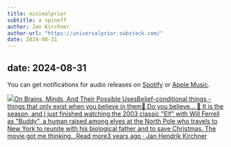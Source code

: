 ```yaml
---
title: minimalprior
subtitle: a spinoff
author: Jan Kirchner
author-url: "https://universalprior.substack.com/"
date: 2024-08-31
---
```

date: 2024-08-31
---

You can get notifications for audio releases on [Spotify](https://open.spotify.com/show/6vHVA4oHPEnt3AqJF6WB64) or [Apple Music](https://podcasts.apple.com/us/podcast/on-brains-minds-and-their-possible-uses/id1617525316).

[![](https://substackcdn.com/image/fetch/w_56,c_limit,f_auto,q_auto:good,fl_progressive:steep/https%3A%2F%2Fbucketeer-e05bbc84-baa3-437e-9518-adb32be77984.s3.amazonaws.com%2Fpublic%2Fimages%2F3c853a3b-98b1-478d-b392-7c3bd57af339_1280x1280.png)On Brains, Minds, And Their Possible UsesBelief-conditional things - things that only exist when you believe in them🎵 Do you believe... 🎵 It is the season, and I just finished watching the 2003 classic "Elf" with Will Ferrell as "Buddy", a human raised among elves at the North Pole who travels to New York to reunite with his biological father and to save Christmas. The movie got me thinking…Read more3 years ago · Jan Hendrik Kirchner](https://universalprior.substack.com/p/belief-conditional-things-things?utm_source=substack&utm_campaign=post_embed&utm_medium=web)
